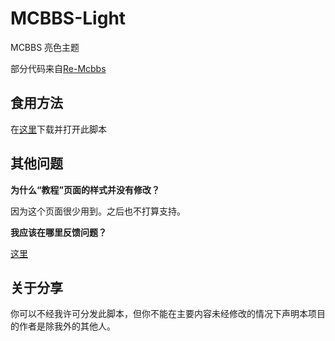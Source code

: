 # MCBBS-Light
MCBBS 亮色主题

部分代码来自[Re-Mcbbs](https://greasyfork.org/zh-CN/scripts/32272-re-mcbbs)

## 食用方法
在[这里](https://greasyfork.org/zh-CN/scripts/32390-mcbbs-light)下载并打开此脚本

## 其他问题

**为什么“教程”页面的样式并没有修改？**

因为这个页面很少用到。之后也不打算支持。

**我应该在哪里反馈问题？**

[这里](https://github.com/Snownee/MCBBS-Light)

## 关于分享

你可以不经我许可分发此脚本，但你不能在主要内容未经修改的情况下声明本项目的作者是除我外的其他人。
